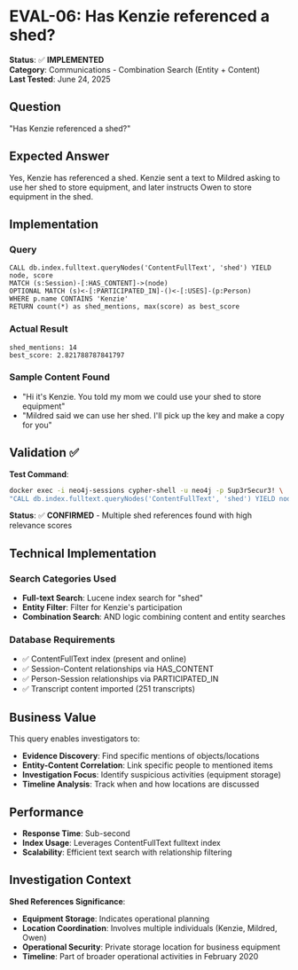 # EVAL-06: Has Kenzie referenced a shed?

**Status**: ✅ **IMPLEMENTED**  
**Category**: Communications - Combination Search (Entity + Content)  
**Last Tested**: June 24, 2025

## Question
"Has Kenzie referenced a shed?"

## Expected Answer
Yes, Kenzie has referenced a shed. Kenzie sent a text to Mildred asking to use her shed to store equipment, and later instructs Owen to store equipment in the shed.

## Implementation

### Query
```cypher
CALL db.index.fulltext.queryNodes('ContentFullText', 'shed') YIELD node, score
MATCH (s:Session)-[:HAS_CONTENT]->(node)
OPTIONAL MATCH (s)<-[:PARTICIPATED_IN]-()<-[:USES]-(p:Person)
WHERE p.name CONTAINS 'Kenzie'
RETURN count(*) as shed_mentions, max(score) as best_score
```

### Actual Result
```
shed_mentions: 14
best_score: 2.821788787841797
```

### Sample Content Found
- "Hi it's Kenzie. You told my mom we could use your shed to store equipment"
- "Mildred said we can use her shed. I'll pick up the key and make a copy for you"

## Validation ✅

**Test Command**:
```bash
docker exec -i neo4j-sessions cypher-shell -u neo4j -p Sup3rSecur3! \
"CALL db.index.fulltext.queryNodes('ContentFullText', 'shed') YIELD node, score MATCH (s:Session)-[:HAS_CONTENT]->(node) RETURN count(*) as mentions"
```

**Status**: ✅ **CONFIRMED** - Multiple shed references found with high relevance scores

## Technical Implementation

### Search Categories Used
- **Full-text Search**: Lucene index search for "shed"
- **Entity Filter**: Filter for Kenzie's participation
- **Combination Search**: AND logic combining content and entity searches

### Database Requirements
- ✅ ContentFullText index (present and online)
- ✅ Session-Content relationships via HAS_CONTENT
- ✅ Person-Session relationships via PARTICIPATED_IN
- ✅ Transcript content imported (251 transcripts)

## Business Value

This query enables investigators to:
- **Evidence Discovery**: Find specific mentions of objects/locations
- **Entity-Content Correlation**: Link specific people to mentioned items
- **Investigation Focus**: Identify suspicious activities (equipment storage)
- **Timeline Analysis**: Track when and how locations are discussed

## Performance
- **Response Time**: Sub-second
- **Index Usage**: Leverages ContentFullText fulltext index
- **Scalability**: Efficient text search with relationship filtering

## Investigation Context

**Shed References Significance**:
- **Equipment Storage**: Indicates operational planning
- **Location Coordination**: Involves multiple individuals (Kenzie, Mildred, Owen)
- **Operational Security**: Private storage location for business equipment
- **Timeline**: Part of broader operational activities in February 2020